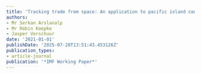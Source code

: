```yaml
---
title: 'Tracking trade from space: An application to pacific island countries'
authors:
- Mr Serkan Arslanalp
- Mr Robin Koepke
- Jasper Verschuur
date: '2021-01-01'
publishDate: '2025-07-20T13:51:43.453126Z'
publication_types:
- article-journal
publication: '*IMF Working Paper*'
---
```

